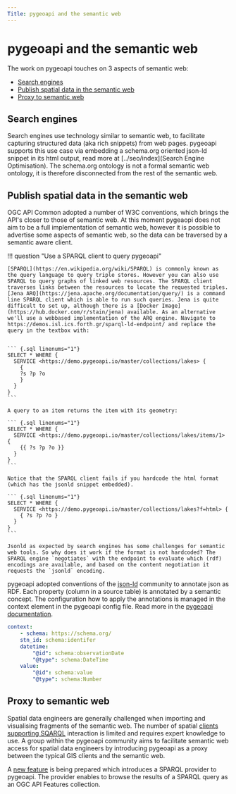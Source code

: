 ```yaml
---
Title: pygeoapi and the semantic web
---
```


# pygeoapi and the semantic web

The work on pygeoapi touches on 3 aspects of semantic web:

- [Search engines](#Search_engines)
- [Publish spatial data in the semantic web](#Publish_spatial_data_in_the_semantic_web)
- [Proxy to semantic web](#Proxy_to_semantic_web)


## Search engines

Search engines use technology similar to semantic web, to facilitate capturing structured data (aka rich snippets) from web pages. pygeoapi supports this use case via embedding a schema.org oriented json-ld snippet in its html output, read more at [../seo/index](Search Engine Optimisation). The schema.org ontology is not a formal semantic web ontology, it is therefore disconnected from the rest of the semantic web.

## Publish spatial data in the semantic web

OGC API Common adopted a number of W3C conventions, which brings the API's closer to those of semantic web. At this moment pygeaopi does not aim to be a full implementation of semantic web, however it is possible to advertise some aspects of semantic web, so the data can be traversed by a semantic aware client.

!!! question "Use a SPARQL client to query pygeoapi"

    [SPARQL](https://en.wikipedia.org/wiki/SPARQL) is commonly known as the query language to query triple stores. However you can also use SPARQL to query graphs of linked web resources. The SPARQL client traverses links between the resources to locate the requested triples. [Jena ARQ](https://jena.apache.org/documentation/query/) is a command line SPARQL client which is able to run such queries. Jena is quite difficult to set up, although there is a [Docker Image](https://hub.docker.com/r/stain/jena) available. As an alternative we'll use a webbased implementation of the ARQ engine. Navigate to https://demos.isl.ics.forth.gr/sparql-ld-endpoint/ and replace the query in the textbox with:


    ``` {.sql linenums="1"}
    SELECT * WHERE { 
      SERVICE <https://demo.pygeoapi.io/master/collections/lakes> { 
        { 
        ?s ?p ?o  
        } 
      } 
    }
    ``` 

    A query to an item returns the item with its geometry:

    ``` {.sql linenums="1"}
    SELECT * WHERE { 
      SERVICE <https://demo.pygeoapi.io/master/collections/lakes/items/1> {
        {{ ?s ?p ?o }}
      }
    }
    ```

    Notice that the SPARQL client fails if you hardcode the html format (which has the jsonld snippet embedded). 

    ``` {.sql linenums="1"}
    SELECT * WHERE { 
      SERVICE <https://demo.pygeoapi.io/master/collections/lakes?f=html> {
        { ?s ?p ?o }
      }
    }
    ```

    Jsonld as expected by search engines has some challenges for semantic web tools. So why does it work if the format is not hardcoded? The SPARQL engine `negotiates` with the endpoint to evaluate which (rdf) encodings are available, and based on the content negotiation it requests the `jsonld` encoding.

pygeoapi adopted conventions of the [json-ld](https://json-ld.org) community to annotate json as RDF. Each property (column in a source table) is annotated by a semantic concept. The configuration how to apply the annotations is managed in the context element in the pygeoapi config file. Read more in the [pygeoapi documentation](https://docs.pygeoapi.io/configuration#Linked_data).

``` {.yaml linenums="1"}
context:
    - schema: https://schema.org/
    stn_id: schema:identifer
    datetime:
        "@id": schema:observationDate
        "@type": schema:DateTime
    value:
        "@id": schema:value
        "@type": schema:Number
```

## Proxy to semantic web

Spatial data engineers are generally challenged when importing and visualising fragments of the semantic web. The number of spatial [clients supporting SQARQL](https://plugins.qgis.org/plugins/sparqlunicorn/) interaction is limited and requires expert knowledge to use. A group within the pygeoapi community aims to facilitate semantic web access for spatial data engineers by introducing pygeoapi as a proxy between the typical GIS clients and the semantic web.

A [new feature](https://github.com/geopython/pygeoapi/pull/615) is being prepared which introduces a SPARQL provider to pygeoapi. The provider enables to browse the results of a SPARQL query as an OGC API Features collection.
